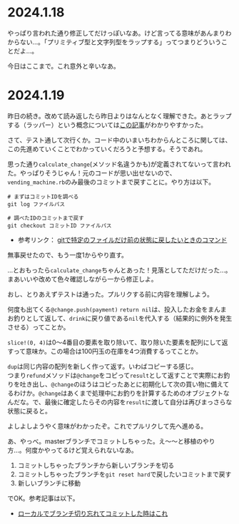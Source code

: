 # 2024.1.18
やっぱり言われた通り修正してだけっぽいなあ。けど言ってる意味があんまりわからない…。「プリミティブ型と文字列型をラップする」ってつまりどういうことだよ…。

今日はここまで。これ意外と辛いなあ。

# 2024.1.19
昨日の続き。改めて読み返したら昨日よりはなんとなく理解できた。あとラップする（ラッパー）という概念については[この記事](https://wa3.i-3-i.info/word191.html)がわかりやすかった。

さて、テスト通して次行くか。コード中のいまいちわからんところに関しては、この先進めていくことでわかっていくだろうと予想する。そうであれ。

思った通り`calculate_change`(メソッド名違うかも)が定義されてないって言われた。やっぱりそうじゃん！元のコードが思い出せないので、`vending_machine.rb`のみ最後のコミットまで戻すことに。やり方は以下。

```shell
# まずはコミットIDを調べる
git log ファイルパス

# 調べたIDのコミットまで戻す
git checkout コミットID ファイルパス
```

- 参考リンク：
[gitで特定のファイルだけ前の状態に戻したいときのコマンド](https://konbu13.hatenablog.com/entry/2014/12/01/070255)

無事戻せたので、もう一度1からやり直す。

…とおもったら`calculate_change`ちゃんとあった！見落としてただけだった…。まあいいや改めて色々確認しながら一から修正しよ。

おし、とりあえずテストは通った。プルリクする前に内容を理解しよう。

何度も出てくる`@change.push(payment)` `return nil`は、投入したお金をまんまお釣りとして返して、`drink`に戻り値である`nil`を代入する（結果的に例外を発生させる）ってことか。

`slice!(0, 4)`は0〜4番目の要素を取り除いて、取り除いた要素を配列にして返すって意味か。この場合は100円玉の在庫を4つ消費するってことか。

`dup`は同じ内容の配列を新しく作って返す。いわばコピーする感じ。  
つまり`refund`メソッドは`@change`をコピって`result`として返すことで実際にお釣りを吐き出し、`@change`のほうはコピったあとに初期化して次の買い物に備えてるわけか。`@change`はあくまで処理中にお釣りを計算するためのオブジェクトなんだな。で、最後に確定したらその内容を`result`に渡して自分は再びまっさらな状態に戻ると。

よしよしようやく意味がわかったぞ。これでプルリクして先へ進める。

あ、やっべ。masterブランチでコミットしちゃった。え〜〜と移植のやり方…。何度かやってるけど覚えられないなあ。

1. コミットしちゃったブランチから新しいブランチを切る
2. コミットしちゃったブランチを`git reset hard`で戻したいコミットまで戻す
3. 新しいブランチに移動

でOK。参考記事は以下。
- [ローカルでブランチ切り忘れてコミットした時はこれ](https://zenn.dev/swata_dev/articles/3e67336b635059)
